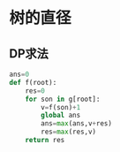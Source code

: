 # 树的直径


## DP求法


```py
ans=0
def f(root):
    res=0
    for son in g[root]:
        v=f(son)+1
        global ans
        ans=max(ans,v+res)
        res=max(res,v)
    return res
```